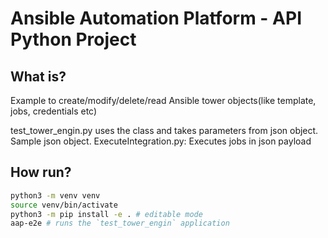 # Ansible Automation Platform - API Python Project


## What is?
Example to create/modify/delete/read Ansible tower objects(like template, jobs, credentials etc)

test_tower_engin.py uses the class and takes parameters from json object. Sample json object.
ExecuteIntegration.py: Executes jobs in json payload

## How run?

```bash
python3 -m venv venv
source venv/bin/activate
python3 -m pip install -e . # editable mode
aap-e2e # runs the `test_tower_engin` application
```
